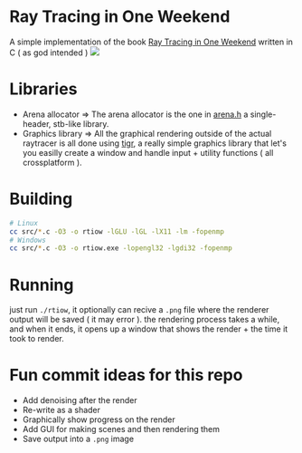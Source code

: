 # Ray Tracing in One Weekend
 A simple implementation of the book [Ray Tracing in One Weekend](https://raytracing.github.io/books/RayTracingInOneWeekend.html) written in C ( as god intended )
 ![](https://github.com/jukeliv/RTIOW/default_scene_render.png)

# Libraries
 - Arena allocator => The arena allocator is the one in [arena.h](https://github.com/tsoding/arena/blob/master/arena.h) a single-header, stb-like library.
 - Graphics library => All the graphical rendering outside of the actual raytracer is all done using [tigr](https://github.com/erkkah/tigr/), a really simple graphics library that let's you easilly create a window and handle input + utility functions ( all crossplatform ).

# Building
 ```bash
 # Linux
 cc src/*.c -O3 -o rtiow -lGLU -lGL -lX11 -lm -fopenmp
 # Windows
 cc src/*.c -O3 -o rtiow.exe -lopengl32 -lgdi32 -fopenmp
 ```

# Running
 just run `./rtiow`, it optionally can recive a `.png` file where the renderer output will be saved ( it may error ).
 the rendering process takes a while, and when it ends, it opens up a window that shows the render + the time it took to render.

# Fun commit ideas for this repo
 - Add denoising after the render
 - Re-write as a shader
 - Graphically show progress on the render
 - Add GUI for making scenes and then rendering them
 - Save output into a `.png` image
